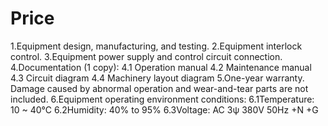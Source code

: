 # Price
1.Equipment design, manufacturing, and testing.
2.Equipment interlock control.
3.Equipment power supply and control circuit connection.
4.Documentation (1 copy):
4.1 Operation manual
4.2 Maintenance manual
4.3 Circuit diagram
4.4 Machinery layout diagram
5.One-year warranty. Damage caused by abnormal operation and wear-and-tear parts are not included.
6.Equipment operating environment conditions:
	6.1Temperature: 10 ~ 40°C
	6.2Humidity: 40% to 95%
	6.3Voltage: AC 3ψ 380V 50Hz +N +G